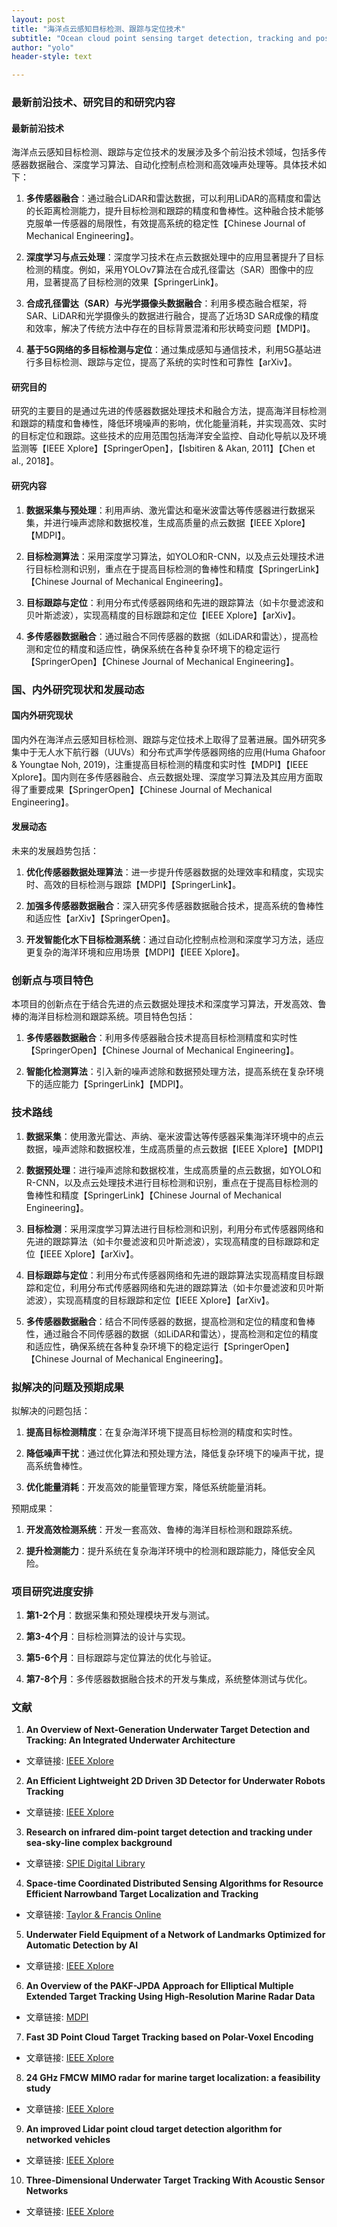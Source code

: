 ```yaml
---
layout: post
title: "海洋点云感知目标检测、跟踪与定位技术"
subtitle: "Ocean cloud point sensing target detection, tracking and positioning technology"
author: "yolo"
header-style: text

---
```


### 最新前沿技术、研究目的和研究内容

#### 最新前沿技术

海洋点云感知目标检测、跟踪与定位技术的发展涉及多个前沿技术领域，包括多传感器数据融合、深度学习算法、自动化控制点检测和高效噪声处理等。具体技术如下：

1. **多传感器融合**：通过融合LiDAR和雷达数据，可以利用LiDAR的高精度和雷达的长距离检测能力，提升目标检测和跟踪的精度和鲁棒性。这种融合技术能够克服单一传感器的局限性，有效提高系统的稳定性【Chinese Journal of Mechanical Engineering】。

2. **深度学习与点云处理**：深度学习技术在点云数据处理中的应用显著提升了目标检测的精度。例如，采用YOLOv7算法在合成孔径雷达（SAR）图像中的应用，显著提高了目标检测的效果【SpringerLink】。

3. **合成孔径雷达（SAR）与光学摄像头数据融合**：利用多模态融合框架，将SAR、LiDAR和光学摄像头的数据进行融合，提高了近场3D SAR成像的精度和效率，解决了传统方法中存在的目标背景混淆和形状畸变问题【MDPI】。

4. **基于5G网络的多目标检测与定位**：通过集成感知与通信技术，利用5G基站进行多目标检测、跟踪与定位，提高了系统的实时性和可靠性【arXiv】。

#### 研究目的

研究的主要目的是通过先进的传感器数据处理技术和融合方法，提高海洋目标检测和跟踪的精度和鲁棒性，降低环境噪声的影响，优化能量消耗，并实现高效、实时的目标定位和跟踪。这些技术的应用范围包括海洋安全监控、自动化导航以及环境监测等【IEEE Xplore】【SpringerOpen】，【Isbitiren & Akan, 2011】【Chen et al., 2018】。

#### 研究内容

1. **数据采集与预处理**：利用声纳、激光雷达和毫米波雷达等传感器进行数据采集，并进行噪声滤除和数据校准，生成高质量的点云数据【IEEE Xplore】【MDPI】。

2. **目标检测算法**：采用深度学习算法，如YOLO和R-CNN，以及点云处理技术进行目标检测和识别，重点在于提高目标检测的鲁棒性和精度【SpringerLink】【Chinese Journal of Mechanical Engineering】。

3. **目标跟踪与定位**：利用分布式传感器网络和先进的跟踪算法（如卡尔曼滤波和贝叶斯滤波），实现高精度的目标跟踪和定位【IEEE Xplore】【arXiv】。

4. **多传感器数据融合**：通过融合不同传感器的数据（如LiDAR和雷达），提高检测和定位的精度和适应性，确保系统在各种复杂环境下的稳定运行【SpringerOpen】【Chinese Journal of Mechanical Engineering】。

### 国、内外研究现状和发展动态

#### 国内外研究现状

国内外在海洋点云感知目标检测、跟踪与定位技术上取得了显著进展。国外研究多集中于无人水下航行器（UUVs）和分布式声学传感器网络的应用(Huma Ghafoor & Youngtae Noh, 2019)，注重提高目标检测的精度和实时性【MDPI】【IEEE Xplore】。国内则在多传感器融合、点云数据处理、深度学习算法及其应用方面取得了重要成果【SpringerOpen】【Chinese Journal of Mechanical Engineering】。

#### 发展动态

未来的发展趋势包括：

1. **优化传感器数据处理算法**：进一步提升传感器数据的处理效率和精度，实现实时、高效的目标检测与跟踪【MDPI】【SpringerLink】。

2. **加强多传感器数据融合**：深入研究多传感器数据融合技术，提高系统的鲁棒性和适应性【arXiv】【SpringerOpen】。

3. **开发智能化水下目标检测系统**：通过自动化控制点检测和深度学习方法，适应更复杂的海洋环境和应用场景【MDPI】【IEEE Xplore】。

### 创新点与项目特色

本项目的创新点在于结合先进的点云数据处理技术和深度学习算法，开发高效、鲁棒的海洋目标检测和跟踪系统。项目特色包括：

1. **多传感器数据融合**：利用多传感器融合技术提高目标检测精度和实时性【SpringerOpen】【Chinese Journal of Mechanical Engineering】。

2. **智能化检测算法**：引入新的噪声滤除和数据预处理方法，提高系统在复杂环境下的适应能力【SpringerLink】【MDPI】。

### 技术路线

1. **数据采集**：使用激光雷达、声纳、毫米波雷达等传感器采集海洋环境中的点云数据，噪声滤除和数据校准，生成高质量的点云数据【IEEE Xplore】【MDPI】

2. **数据预处理**：进行噪声滤除和数据校准，生成高质量的点云数据，如YOLO和R-CNN，以及点云处理技术进行目标检测和识别，重点在于提高目标检测的鲁棒性和精度【SpringerLink】【Chinese Journal of Mechanical Engineering】。

3. **目标检测**：采用深度学习算法进行目标检测和识别，利用分布式传感器网络和先进的跟踪算法（如卡尔曼滤波和贝叶斯滤波），实现高精度的目标跟踪和定位【IEEE Xplore】【arXiv】。

4. **目标跟踪与定位**：利用分布式传感器网络和先进的跟踪算法实现高精度目标跟踪和定位，利用分布式传感器网络和先进的跟踪算法（如卡尔曼滤波和贝叶斯滤波），实现高精度的目标跟踪和定位【IEEE Xplore】【arXiv】。

5. **多传感器数据融合**：结合不同传感器的数据，提高检测和定位的精度和鲁棒性，通过融合不同传感器的数据（如LiDAR和雷达），提高检测和定位的精度和适应性，确保系统在各种复杂环境下的稳定运行【SpringerOpen】【Chinese Journal of Mechanical Engineering】。

### 拟解决的问题及预期成果

拟解决的问题包括：

1. **提高目标检测精度**：在复杂海洋环境下提高目标检测的精度和实时性。

2. **降低噪声干扰**：通过优化算法和预处理方法，降低复杂环境下的噪声干扰，提高系统鲁棒性。

3. **优化能量消耗**：开发高效的能量管理方案，降低系统能量消耗。

预期成果：

1. **开发高效检测系统**：开发一套高效、鲁棒的海洋目标检测和跟踪系统。

2. **提升检测能力**：提升系统在复杂海洋环境中的检测和跟踪能力，降低安全风险。

### 项目研究进度安排

1. **第1-2个月**：数据采集和预处理模块开发与测试。

2. **第3-4个月**：目标检测算法的设计与实现。

3. **第5-6个月**：目标跟踪与定位算法的优化与验证。

4. **第7-8个月**：多传感器数据融合技术的开发与集成，系统整体测试与优化。

### 文献

1. **An Overview of Next-Generation Underwater Target Detection and Tracking: An Integrated Underwater Architecture**
- 文章链接: [IEEE Xplore](https://doi.org/10.1109/ACCESS.2019.2929932)

2. **An Efficient Lightweight 2D Driven 3D Detector for Underwater Robots Tracking**  
- 文章链接: [IEEE Xplore](https://doi.org/10.1109/ROBIO54168.2021.9739538)

3. **Research on infrared dim-point target detection and tracking under sea-sky-line complex background**
- 文章链接: [SPIE Digital Library](https://doi.org/10.1117/12.900480)

4. **Space-time Coordinated Distributed Sensing Algorithms for Resource Efficient Narrowband Target Localization and Tracking**
- 文章链接: [Taylor & Francis Online](https://doi.org/10.1080/15501320590901856)

5. **Underwater Field Equipment of a Network of Landmarks Optimized for Automatic Detection by AI**
- 文章链接: [IEEE Xplore](https://doi.org/10.1109/IGARSS39084.2020.9323589)

6. **An Overview of the PAKF-JPDA Approach for Elliptical Multiple Extended Target Tracking Using High-Resolution Marine Radar Data**
- 文章链接: [MDPI](https://doi.org/10.3390/rs15102503)

7. **Fast 3D Point Cloud Target Tracking based on Polar-Voxel Encoding**
- 文章链接: [IEEE Xplore](https://doi.org/10.1109/SMC53654.2022.9945125)

8. **24 GHz FMCW MIMO radar for marine target localization: a feasibility study**
- 文章链接: [IEEE Xplore](https://doi.org/10.1109/ACCESS.2022.3186052)

9. **An improved Lidar point cloud target detection algorithm for networked vehicles**
- 文章链接: [IEEE Xplore](https://doi.org/10.1109/ICOCN59242.2023.10236217)

10. **Three-Dimensional Underwater Target Tracking With Acoustic Sensor Networks**
- 文章链接: [IEEE Xplore](https://doi.org/10.1109/TVT.2011.2163538)
